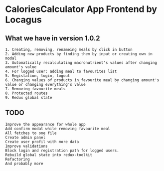 # CaloriesCalculator App Frontend by Locagus

## What we have in version 1.0.2

`1. Creating, removing, renameing meals by click in button`\
`2. Adding new products by finding them by input or creating own in modal`\
`3. Automatically recalculating macronutrient's values after changing amount's value`\
`4. For logged user: adding meal to favourites list`\
`5. Registation, login, logout`\
`6. Changing values of products in favourite meal by changing amount's value or changing everything's value`\
`7. Removing favourite meals`\
`8. Protected routes`\
`9. Redux global state`

## TODO

`Improve the appearance for whole app`\
`Add confirm modal while removing favourite meal`\
`All fetches to one file`\
`Create admin panel`\
`Create user profil with more data`\
`Improve validations`\
`Block login and registration path for logged users.`\
`Rebuild global state into redux-toolkit`\
`Refactoring`\
`And probably more`

